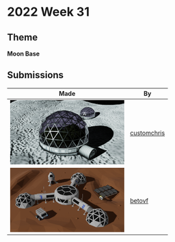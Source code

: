 # 2022 Week 31


## Theme

**Moon Base**


## Submissions

| Made | By |
|------|----|
| <img src="./customchris/MoonBase.png" height="150" /> | [customchris](./customchris/) |
| <img src="./betovf/mars-base.png" height="150" /> | [betovf](./betovf/) |
